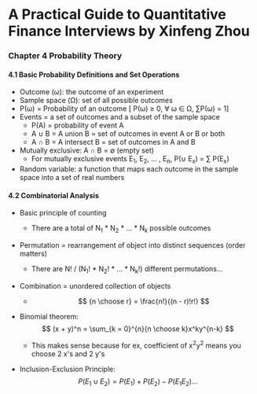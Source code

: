 # A Practical Guide to Quantitative Finance Interviews by Xinfeng Zhou

### Chapter 4 Probability Theory

#### 4.1 Basic Probability Definitions and Set Operations

- Outcome (ω): the outcome of an experiment
- Sample space (Ω): set of all possible outcomes
- P(ω) = Probability of an outcome [ P(ω) ≥ 0, ∀ ω ∈ Ω, ∑P(ω) = 1]
- Events = a set of outcomes and a subset of the sample space
  - P(A) = probability of event A
  - A ∪ B = A union B = set of outcomes in event A or B or both
  - A ∩ B = A intersect B = set of outcomes in A and B
- Mutually exclusive: A ∩ B = ∅ (empty set)
  - For mutually exclusive events E<sub>1</sub>, E<sub>2</sub>, ... , E<sub>n</sub>, P(∪ E<sub>x</sub>) = ∑ P(E<sub>x</sub>)
- Random variable: a function that maps each outcome in the sample space into a set of real numbers

#### 4.2 Combinatorial Analysis

- Basic principle of counting
  
  - There are a total of N<sub>1</sub> * N<sub>2</sub> * ... * N<sub>k</sub> possible outcomes
  
- Permutation = rearrangement of object into distinct sequences (order matters)
  
  - There are N! / (N<sub>1</sub>! * N<sub>2</sub>! * ... * N<sub>k</sub>!) different permutations...
  
- Combination = unordered collection of objects

  - $$
    {n \choose r} = \frac{n!}{(n - r)!r!}
    $$

- Binomial theorem: 
  $$
  (x + y)^n = \sum_{k = 0}^{n}{n \choose k}x^ky^{n-k}
  $$
  - This makes sense because for ex, coefficient of x<sup>2</sup>y<sup>2</sup> means you choose 2 x's and 2 y's

- Inclusion-Exclusion Principle: 
  $$
  P(E_1 \cup E_2) = P(E_1) + P(E_2) - P(E_1E_2)...
  $$
  